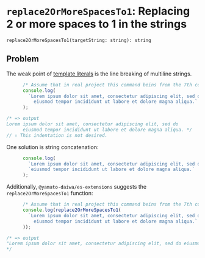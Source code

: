 # `replace2OrMoreSpacesTo1`: Replacing 2 or more spaces to 1 in the strings 

```
replace2OrMoreSpacesTo1(targetString: string): string
```

## Problem

The weak point of [template literals](https://developer.mozilla.org/en-US/docs/Web/JavaScript/Reference/Template_literals)
is the line breaking of multiline strings. 

```typescript
      /* Assume that in real project this command beins from the 7th column */
      console.log(
        `Lorem ipsum dolor sit amet, consectetur adipiscing elit, sed do 
          eiusmod tempor incididunt ut labore et dolore magna aliqua.`
      );

/* => output
Lorem ipsum dolor sit amet, consectetur adipiscing elit, sed do 
      eiusmod tempor incididunt ut labore et dolore magna aliqua. */
// ⇧ This indentation is not desired. 
```

One solution is string concatenation:

```typescript
      console.log(
        `Lorem ipsum dolor sit amet, consectetur adipiscing elit, sed do` + 
        `eiusmod tempor incididunt ut labore et dolore magna aliqua.`
      );
```

Additionally, `@yamato-daiwa/es-extensions` suggests the `replace2OrMoreSpacesTo1` function:  

```typescript
      /* Assume that in real project this command beins from the 7th column */
      console.log(replace2OrMoreSpacesTo1(
        `Lorem ipsum dolor sit amet, consectetur adipiscing elit, sed do 
          eiusmod tempor incididunt ut labore et dolore magna aliqua.`
      ));

/* => output
"Lorem ipsum dolor sit amet, consectetur adipiscing elit, sed do eiusmod tempor incididunt ut labore et dolore magna aliqua."
*/      
```
